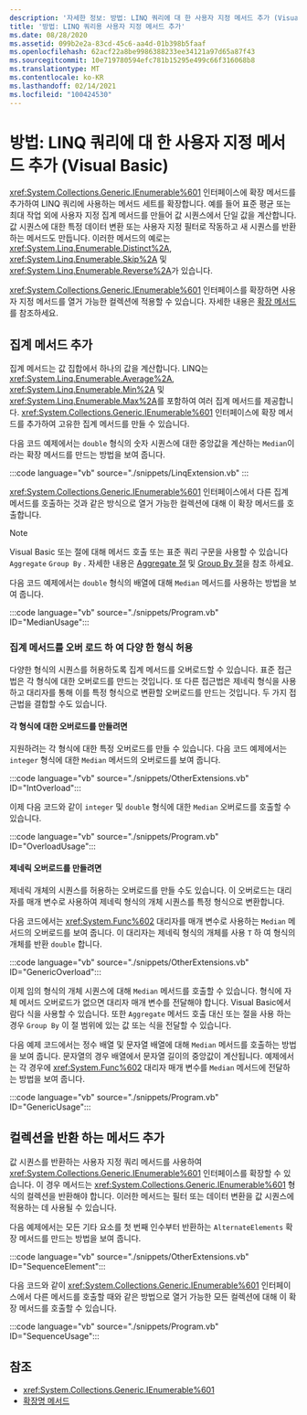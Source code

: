 ```yaml
---
description: '자세한 정보: 방법: LINQ 쿼리에 대 한 사용자 지정 메서드 추가 (Visual Basic)'
title: '방법: LINQ 쿼리용 사용자 지정 메서드 추가'
ms.date: 08/28/2020
ms.assetid: 099b2e2a-83cd-45c6-aa4d-01b398b5faaf
ms.openlocfilehash: 62acf22a8be9986388233ee34121a97d65a87f43
ms.sourcegitcommit: 10e719780594efc781b15295e499c66f316068b8
ms.translationtype: MT
ms.contentlocale: ko-KR
ms.lasthandoff: 02/14/2021
ms.locfileid: "100424530"
---
```

# <a name="how-to-add-custom-methods-for-linq-queries-visual-basic"></a>방법: LINQ 쿼리에 대 한 사용자 지정 메서드 추가 (Visual Basic)

<xref:System.Collections.Generic.IEnumerable%601> 인터페이스에 확장 메서드를 추가하여 LINQ 쿼리에 사용하는 메서드 세트를 확장합니다. 예를 들어 표준 평균 또는 최대 작업 외에 사용자 지정 집계 메서드를 만들어 값 시퀀스에서 단일 값을 계산합니다. 값 시퀀스에 대한 특정 데이터 변환 또는 사용자 지정 필터로 작동하고 새 시퀀스를 반환하는 메서드도 만듭니다. 이러한 메서드의 예로는 <xref:System.Linq.Enumerable.Distinct%2A>, <xref:System.Linq.Enumerable.Skip%2A> 및 <xref:System.Linq.Enumerable.Reverse%2A>가 있습니다.

<xref:System.Collections.Generic.IEnumerable%601> 인터페이스를 확장하면 사용자 지정 메서드를 열거 가능한 컬렉션에 적용할 수 있습니다. 자세한 내용은 [확장 메서드](../../language-features/procedures/extension-methods.md)를 참조하세요.

## <a name="adding-an-aggregate-method"></a>집계 메서드 추가

집계 메서드는 값 집합에서 하나의 값을 계산합니다. LINQ는 <xref:System.Linq.Enumerable.Average%2A>, <xref:System.Linq.Enumerable.Min%2A> 및 <xref:System.Linq.Enumerable.Max%2A>를 포함하여 여러 집계 메서드를 제공합니다. <xref:System.Collections.Generic.IEnumerable%601> 인터페이스에 확장 메서드를 추가하여 고유한 집계 메서드를 만들 수 있습니다.

다음 코드 예제에서는 `double` 형식의 숫자 시퀀스에 대한 중앙값을 계산하는 `Median`이라는 확장 메서드를 만드는 방법을 보여 줍니다.

:::code language="vb" source="./snippets/LinqExtension.vb" :::

<xref:System.Collections.Generic.IEnumerable%601> 인터페이스에서 다른 집계 메서드를 호출하는 것과 같은 방식으로 열거 가능한 컬렉션에 대해 이 확장 메서드를 호출합니다.

> [!NOTE]
> Visual Basic 또는 절에 대해 메서드 호출 또는 표준 쿼리 구문을 사용할 수 있습니다 `Aggregate` `Group By` . 자세한 내용은 [Aggregate 절](../../../language-reference/queries/aggregate-clause.md) 및 [Group By 절](../../../language-reference/queries/group-by-clause.md)을 참조 하세요.

다음 코드 예제에서는 `double` 형식의 배열에 대해 `Median` 메서드를 사용하는 방법을 보여 줍니다.

:::code language="vb" source="./snippets/Program.vb" ID="MedianUsage":::

### <a name="overloading-an-aggregate-method-to-accept-various-types"></a>집계 메서드를 오버 로드 하 여 다양 한 형식 허용

다양한 형식의 시퀀스를 허용하도록 집계 메서드를 오버로드할 수 있습니다. 표준 접근법은 각 형식에 대한 오버로드를 만드는 것입니다. 또 다른 접근법은 제네릭 형식을 사용하고 대리자를 통해 이를 특정 형식으로 변환할 오버로드를 만드는 것입니다. 두 가지 접근법을 결합할 수도 있습니다.

#### <a name="to-create-an-overload-for-each-type"></a>각 형식에 대한 오버로드를 만들려면

지원하려는 각 형식에 대한 특정 오버로드를 만들 수 있습니다. 다음 코드 예제에서는 `integer` 형식에 대한 `Median` 메서드의 오버로드를 보여 줍니다.

:::code language="vb" source="./snippets/OtherExtensions.vb" ID="IntOverload":::

이제 다음 코드와 같이 `integer` 및 `double` 형식에 대한 `Median` 오버로드를 호출할 수 있습니다.

:::code language="vb" source="./snippets/Program.vb" ID="OverloadUsage":::

#### <a name="to-create-a-generic-overload"></a>제네릭 오버로드를 만들려면

제네릭 개체의 시퀀스를 허용하는 오버로드를 만들 수도 있습니다. 이 오버로드는 대리자를 매개 변수로 사용하여 제네릭 형식의 개체 시퀀스를 특정 형식으로 변환합니다.

다음 코드에서는 <xref:System.Func%602> 대리자를 매개 변수로 사용하는 `Median` 메서드의 오버로드를 보여 줍니다. 이 대리자는 제네릭 형식의 개체를 사용 `T` 하 여 형식의 개체를 반환 `double` 합니다.

:::code language="vb" source="./snippets/OtherExtensions.vb" ID="GenericOverload":::

이제 임의 형식의 개체 시퀀스에 대해 `Median` 메서드를 호출할 수 있습니다. 형식에 자체 메서드 오버로드가 없으면 대리자 매개 변수를 전달해야 합니다. Visual Basic에서 람다 식을 사용할 수 있습니다. 또한 `Aggregate` 메서드 호출 대신 또는 절을 사용 하는 경우 `Group By` 이 절 범위에 있는 값 또는 식을 전달할 수 있습니다.

다음 예제 코드에서는 정수 배열 및 문자열 배열에 대해 `Median` 메서드를 호출하는 방법을 보여 줍니다. 문자열의 경우 배열에서 문자열 길이의 중앙값이 계산됩니다. 예제에서는 각 경우에 <xref:System.Func%602> 대리자 매개 변수를 `Median` 메서드에 전달하는 방법을 보여 줍니다.

:::code language="vb" source="./snippets/Program.vb" ID="GenericUsage":::

## <a name="adding-a-method-that-returns-a-collection"></a>컬렉션을 반환 하는 메서드 추가

값 시퀀스를 반환하는 사용자 지정 쿼리 메서드를 사용하여 <xref:System.Collections.Generic.IEnumerable%601> 인터페이스를 확장할 수 있습니다. 이 경우 메서드는 <xref:System.Collections.Generic.IEnumerable%601> 형식의 컬렉션을 반환해야 합니다. 이러한 메서드는 필터 또는 데이터 변환을 값 시퀀스에 적용하는 데 사용될 수 있습니다.

다음 예제에서는 모든 기타 요소를 첫 번째 인수부터 반환하는 `AlternateElements` 확장 메서드를 만드는 방법을 보여 줍니다.

:::code language="vb" source="./snippets/OtherExtensions.vb" ID="SequenceElement":::

다음 코드와 같이 <xref:System.Collections.Generic.IEnumerable%601> 인터페이스에서 다른 메서드를 호출할 때와 같은 방법으로 열거 가능한 모든 컬렉션에 대해 이 확장 메서드를 호출할 수 있습니다.

:::code language="vb" source="./snippets/Program.vb" ID="SequenceUsage":::

## <a name="see-also"></a>참조

- <xref:System.Collections.Generic.IEnumerable%601>
- [확장명 메서드](../../language-features/procedures/extension-methods.md)
